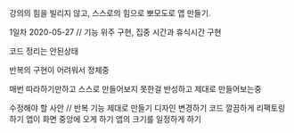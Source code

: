 강의의 힘을 빌리지 않고, 스스로의 힘으로 뽀모도로 앱 만들기.

1일차 2020-05-27 // 기능 위주 구현, 집중 시간과 휴식시간 구현

코드 정리는 안된상태

반복의 구현이 어려워서 정체중

매번 따라하기만하고 스스로 만들어보지 못한걸 반성하고 제대로 만들어보는중


수정해야 할 사안 //
반복 기능 제대로 만들기
디자인 변경하기
코드 깔끔하게 리팩토링하기
앱이 화면 중앙에 오게 하기
앱의 크기를 일정하게 하기
